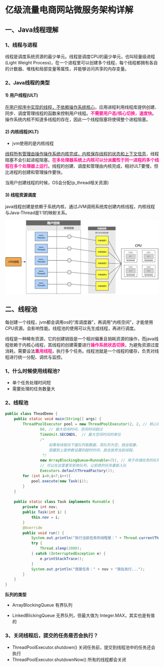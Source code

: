 # 亿级流量电商网站微服务架构详解

## 一、Java线程理解

### 1、线程与进程

线程是调度系统资源的最少单元。线程是调度CPU的最少单元，也叫轻量级进程(Light Weight Process)，在一个进程里可以创建多个线程，每个线程都拥有各自的计数器、堆栈和局部变量等属性，并能够访问共享的内存变量。 

### 2、Java线程的类型

#### 1) 用户线程(ULT)

<u>在用户程序中实现的线程，不依赖操作系统核心</u>，应用进程利用线程库提供创建、同步、调度管理线程的函数来控制用户线程。<b style="color:deeppink;">不需要用户态/核心切换，速度快</b>。操作系统内核不知道多线程的存在，因此一个线程阻塞将使得整个进程阻塞。

#### 2) 内核线程(KLT)

- jvm使用的是内核线程

<u>线程所有管理由操作操作系统内核完成，内核保存线程的状态和上下文信息</u>，线程阻塞不会引起进程阻塞。<b style="color:deeppink;">在多处理器系统上内核可以分派属性于同一进程的多个线程在多个处理器上运行</b>。线程的创建、调度和管理由内核完成，相对ULT要慢，但比进程的创建和管理操作要快。

当用户创建线程的时候，OS会分配(p_thread相关资源)

#### 3) 线程资源调度

java线程创建是依赖于系统内核，通过JVM调用系统库创建内核线程，内核线程与Java-Thread是1:1的映射关系。

![](img/WechatIMG2.jpeg)

## 二、线程池

每创建一个线程，jvm都会调用os的“库调度器”，再调用"内核空间"，才能使用CPU资源。会影响性能。线程池的使用可以先生成线程，再进行调度。

线程是一种稀有资源，它的创建销毁是一个相对偏重且销耗资源的操作，而java线程依赖于内核心线程，其线程的创建需要进行<b style="color:deeppink;">操作系统状态切换</b>，为避免资源过度消耗，需要设法<b style="color:deeppink;">重用线程</b>，执行多个任务。线程池就是一个线程的缓存，负责对线程进行统一分配、调优与监控。

### 1、什么时候使用线程池?

- 单个任务处理时间短
- 需要处理的任务数量大

### 2、线程池

```java
public class TheadDemo {
    public static void main(String[] args) {
        ThreadPoolExecutor pool = new ThreadPoolExecutor(2, 2, // 核心线程数及最大线程数
                60, // 最大空闲时间，空闲时间超过
                TimeUnit.SECONDS,  // 最大空闲时间的单位
                /*
                    如果有线程向下面队列取数据，而队列为空，就会阻塞，
                    阻塞到上面参数设置的超时时间，就会放弃当前线程。
                 */
                new ArrayBlockingQueue<Runnable>(5), // 用于存储任务的队列(阻塞),并指定队列大小
                // 可以在这里重写拒绝队列，让拒绝的任务重新入队
                Executors.defaultThreadFactory());
        for (int i=0;i<7;i++){
            pool.execute(new Task(i));
        }
    }

    public static class Task implements Runnable {
        private int nov;
        public Task(int i) {
            this.nov = i;
        }
        @Override
        public void run() {
            System.out.println("执行当前任务的线程是：" + Thread.currentThread().getName());
            try {
                Thread.sleep(2000);
            } catch (InterruptedException e) {
                e.printStackTrace();
            }
            System.out.println("我是任务：" + nov + "我在执行...");
        }
    }
}
```

**队列的类型**

- ArrayBlockingQueue 有界队列

- LinkedBlickingQueue 无界队列，但最大值为 Integer.MAX，其实也是有值的

### 3、关闭线程后，提交的任务是否会执行？

* ThreadPoolExecutor.shutdown() 关闭任务前，提交到线程池中的任务还会执行
* ThreadPoolExecutor.shutdownNow() 所有的线程都会关闭

